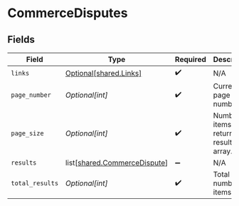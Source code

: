 # CommerceDisputes


## Fields

| Field                                                                      | Type                                                                       | Required                                                                   | Description                                                                |
| -------------------------------------------------------------------------- | -------------------------------------------------------------------------- | -------------------------------------------------------------------------- | -------------------------------------------------------------------------- |
| `links`                                                                    | [Optional[shared.Links]](undefined/models/shared/links.md)                 | :heavy_check_mark:                                                         | N/A                                                                        |
| `page_number`                                                              | *Optional[int]*                                                            | :heavy_check_mark:                                                         | Current page number.                                                       |
| `page_size`                                                                | *Optional[int]*                                                            | :heavy_check_mark:                                                         | Number of items to return in results array.                                |
| `results`                                                                  | list[[shared.CommerceDispute](undefined/models/shared/commercedispute.md)] | :heavy_minus_sign:                                                         | N/A                                                                        |
| `total_results`                                                            | *Optional[int]*                                                            | :heavy_check_mark:                                                         | Total number of items.                                                     |